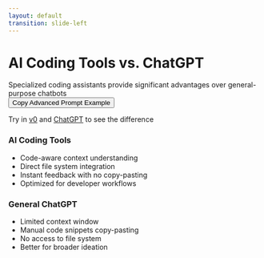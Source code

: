 ```yaml
---
layout: default
transition: slide-left
---
```


# AI Coding Tools vs. ChatGPT

<div class="text-sm mb-6 opacity-70 italic">
  Specialized coding assistants provide significant advantages over general-purpose chatbots
</div>

<div class="flex justify-center mb-6">
  <div class="max-w-3xl p-5 bg-gradient-to-r from-blue-500/10 to-purple-400/10 rounded-lg shadow-md backdrop-blur-sm">
    <button 
      id="copyPrompt" 
      class="w-full py-3 px-4 bg-blue-500 hover:bg-blue-600 text-white rounded-md flex items-center justify-center transition-colors"
      @click="copyPromptToClipboard"
    >
      <carbon:copy class="mr-2" /> Copy Advanced Prompt Example
    </button>
    <p class="mt-3 text-sm opacity-70 text-center">
      Try in <a href="https://v0.dev" target="_blank" class="text-blue-400 hover:text-blue-300">v0</a> and <a href="https://chat.openai.com" target="_blank" class="text-blue-400 hover:text-blue-300">ChatGPT</a> to see the difference
    </p>
  </div>
</div>

<div class="grid grid-cols-2 gap-6">
  <div class="bg-gradient-to-r from-green-500/20 to-teal-400/20 p-4 rounded-lg shadow-md backdrop-blur-sm">
    <h3 class="text-lg font-bold mb-2 flex items-center">
      <carbon:code class="mr-2" /> AI Coding Tools
    </h3>
    <ul class="text-sm space-y-1">
      <li>Code-aware context understanding</li>
      <li>Direct file system integration</li>
      <li>Instant feedback with no copy-pasting</li>
      <li>Optimized for developer workflows</li>
    </ul>
  </div>
  
  <div class="bg-gradient-to-r from-amber-500/20 to-orange-400/20 p-4 rounded-lg shadow-md backdrop-blur-sm">
    <h3 class="text-lg font-bold mb-2 flex items-center">
      <carbon:chat class="mr-2" /> General ChatGPT
    </h3>
    <ul class="text-sm space-y-1">
      <li>Limited context window</li>
      <li>Manual code snippets copy-pasting</li>
      <li>No access to file system</li>
      <li>Better for broader ideation</li>
    </ul>
  </div>
</div>

<script setup>
function copyPromptToClipboard() {
  // Base prompt
  const basePrompt = `We are embarking on an ambitious project to develop a cloud-native data management framework called Clowder designed to support any research domain. The goal is to create a scalable data repository that enables researchers and scientists in data-intensive fields to share, organize, and analyze data efficiently. The system is intended to manage raw data, complex metadata, and support automatic data pipelines. Importantly, this is not a centralized system; rather, it is software that research labs and individual users can deploy on local clusters or in cloud environments.

Key aspects of the project include:
	1.	Data Agnosticism & Customization:
	•	The repository should handle various data types out-of-the-box while being highly customizable for specific data types.
	•	Implement a sophisticated information extraction bus that can flexibly ingest and process data according to user-defined rules.
	•	Support custom web-based visualization plugins to render and interact with data dynamically.
	2.	Community-Driven & Collaborative:
	•	Beyond being a tool, the platform should foster a community of practitioners working on data-intensive research projects, promoting cross-domain tool development and knowledge sharing.
	•	Incorporate community contributions and feedback loops into the system's evolution.
	3.	Modern Web Interface:
	•	The front end must be built using shadcn UI components to deliver a clean, modern, and responsive interface that end users find intuitive and powerful.
	•	Design for high usability, accessibility, and responsiveness, ensuring that the system can handle large volumes of data and complex metadata visualizations.
	4.	Maintainable Codebase:
	•	Emphasize an architecture that is easy to pick up, extend, and maintain.
	•	Adhere to best practices in modular design, component reuse, and clear documentation to allow rapid development and onboarding of new contributors.
	5.	Scalability & Cloud-Native Principles:
	•	Architect the solution to scale seamlessly from local clusters to cloud deployments.
	•	Leverage cloud-native design patterns (such as microservices or containerization) to ensure robustness, scalability, and ease of deployment.

Your Task:
Provide an in-depth strategy for designing the UI and overall system architecture, focusing on the following points:
	•	UI/UX Design:
	•	How can we leverage shadcn's component library to create a cohesive, modern, and responsive UI for data management and visualization?
	•	Which specific UI patterns or components would best support the handling of large datasets and intricate metadata structures?
	•	What design considerations should we incorporate to facilitate the development and integration of custom visualization plugins?
	•	Scalability & Maintainability:
	•	Outline strategies to ensure that the codebase remains modular and maintainable as the system scales.
	•	Suggest architectural patterns that align with cloud-native principles, including containerization, microservices, or serverless functions, to support dynamic deployment environments.
	•	Integration & Customization:
	•	How might the system's information extraction bus be architected to accommodate various data formats and processing rules?
	•	Recommend approaches for integrating third-party tools or community-contributed modules seamlessly into the platform.
	•	Community and Collaboration:
	•	Provide ideas for features or design elements that can foster a collaborative community around this platform, such as shared workspaces, version-controlled data pipelines, or plugin marketplaces.

Please include detailed recommendations, design mockups if applicable, and any relevant references or best practices from current literature or industry standards. Your insights should help us create a modernized, user-friendly interface and a robust, scalable framework that can serve the evolving needs of data-intensive research communities.`;

  // Array of different UI styling prompts
  const uiStyles = [
    "Additionally, design the UI with a futuristic robotic aesthetic featuring sharp angles, metallic textures, and a bold electric blue (#0077FF) and brushed silver (#C0C0C0) color scheme with accent highlights in neon aqua (#00FFFF) to give users a sense of advanced technology.",
    
    "For the visual design, implement a sleek techno-minimalist interface with bright neon pink (#FF00FF) and acid green (#39FF14) accents against deep black (#121212) backgrounds, creating a striking cyberpunk aesthetic with high visual contrast.",
    
    "The UI should follow a modern clean design language with ample white space (#FFFFFF), subtle shadows, and a pastel color palette of soft lavender (#E6E6FA), mint green (#98FB98), and pale yellow (#FFFFCC) focusing on functionality while maintaining an elegant appearance.",
    
    "Design the interface with a retro-computing aesthetic featuring pixel art elements, DOS-inspired typography, and a vibrant synthwave color palette of hot magenta (#FF1493), electric purple (#9B30FF), and aqua blue (#1FFFC5) against deep navy (#000080) backgrounds.",
    
    "Create a UI inspired by Studio Ghibli animations with soft hand-drawn styling, nature-inspired elements, and a palette of sky blue (#87CEEB), forest green (#228B22), sunset orange (#FFA07A), and creamy beige (#F5F5DC) to create a friendly, approachable system.",
    
    "Implement a brutalist web design approach with bold typography in jet black (#000000), raw HTML elements in striking red (#FF0000), high contrast with bright white (#FFFFFF), and intentionally rough edges in slate gray (#708090) to create a distinctive, memorable interface.",
    
    "The interface should follow a neumorphic design system with soft, realistic 3D elements that appear to extrude from a warm light gray (#E0E0E0) background, using subtle shadows and accent colors of terracotta (#E2725B), sage green (#9CAF88), and muted navy (#394C60).",
    
    "Design a bioluminescent-inspired UI featuring organic shapes, gradients that mimic natural light phenomena, and a dark color scheme of midnight blue (#191970) with glowing accents in phosphorescent green (#39FF14), electric turquoise (#00FFEF), and bioluminescent purple (#9D00FF).",
    
    "Create an interface with an industrial utilitarian aesthetic featuring exposed grid systems, monospaced fonts in rust orange (#B7410E), utility-focused components in gunmetal gray (#2C3539), and strategic accent colors of hazard yellow (#EAA815) and industrial red (#A91101).",
    
    "Design the UI with a glassmorphic approach featuring frosted glass effects in translucent white (#FFFFFF80), subtle transparency, vibrant blurred backgrounds in rose pink (#FF66B2), teal blue (#008080), and golden yellow (#FFD700), with light border accents to create a modern, airy feel.",
    
    "Create a scientific laboratory-inspired interface with clean lines, data visualization elements, and a precision-focused color palette of sterile white (#F5F5F5), microscope blue (#4682B4), safety green (#39FF14), and calibration red (#FF3131) that conveys trustworthiness for research data.",
    
    "Design the UI using a skeuomorphic approach that mimics physical research tools and laboratory equipment, with realistic wood textures (#8B4513), brass metallic surfaces (#B5A642), leather-bound elements (#8B4513), and deep maroon (#800000) accents that convey a sense of traditional scientific authority.",
    
    "Implement an origami-inspired design language featuring folded paper aesthetics in soft cream (#FFFDD0), crisp edges, subtle shadows, and vibrant accent colors of origami red (#D70040), indigo (#4B0082), emerald green (#50C878), and bright yellow (#FFFF00) to represent different data types.",
    
    "The interface should follow an elegant calligraphic style with flowing lines in deep ink black (#000000), rich parchment backgrounds (#F5DEB3), subtle burgundy (#800020) highlights, and gold leaf accents (#FFD700) creating a high contrast between content and background that feels like a well-designed research journal.",
    
    "Create a botanical-inspired UI with delicate line work in moss green (#8A9A5B), organic patterns based on natural structures, and a refreshing palette of forest green (#228B22), wildflower purple (#9370DB), sunflower yellow (#FFDA03), and earthy brown (#8B4513) that makes working with data feel connected to natural systems.",
    
    "Design a constellation/astronomy-themed interface with deep space black (#0C0032) star field backgrounds, cosmic purple (#5D3FD3) connection lines between related elements, nebula pink (#FF6EC7), and stellar gold (#FFD700) circular components that evoke planetary systems to represent data relationships.",
    
    "Implement a 'digital garden' aesthetic where information and visualizations grow and connect organically, featuring interconnected modules in spring green (#00FF7F), flowering components in cherry blossom pink (#FFB7C5), soil brown (#8B4513) navigation elements, and warm sunshine yellow (#FFFF66) highlights in a vibrant yet professional scheme.",
    
    "Create an architectural blueprint-inspired UI with precise grid systems in blueprint blue (#0066CC), technical line work in white (#FFFFFF), annotations in vermilion red (#E34234), dimensioning in golden yellow (#FFCC00), and a classic blueprint background color scheme that communicates technical expertise.",
    
    "Design the interface using material science aesthetics with representations of molecular structures in ruby red (#E0115F), crystalline patterns in diamond white (#F5F5F5), and physical properties visualized through a vibrant palette inspired by scientific imaging techniques including thermal orange (#FF4500), spectral green (#00FF00), and atomic purple (#800080).",
    
    "Implement a weather/climate visualization inspired design system featuring dynamic gradients from storm gray (#778899) to azure blue (#007FFF), fluid animations in cloud white (#F0F8FF), sunset orange (#FD5E53) accents, and rainfall blue (#1E90FF) elements that reflect the changing states of data in the system."
  ];
  
  // Randomly select one UI style
  const randomIndex = Math.floor(Math.random() * uiStyles.length);
  const selectedStyle = uiStyles[randomIndex];
  
  // Combine base prompt with randomly selected UI style
  const finalPrompt = basePrompt + "\n\n" + selectedStyle;

  navigator.clipboard.writeText(finalPrompt)
    .then(() => {
      const button = document.getElementById('copyPrompt');
      button.innerText = 'Copied!';
      button.classList.add('bg-green-500');
      button.classList.remove('bg-blue-500', 'hover:bg-blue-600');
      
      setTimeout(() => {
        button.innerText = 'Copy Advanced Prompt Example';
        button.classList.remove('bg-green-500');
        button.classList.add('bg-blue-500', 'hover:bg-blue-600');
      }, 2000);
    });
}
</script> 